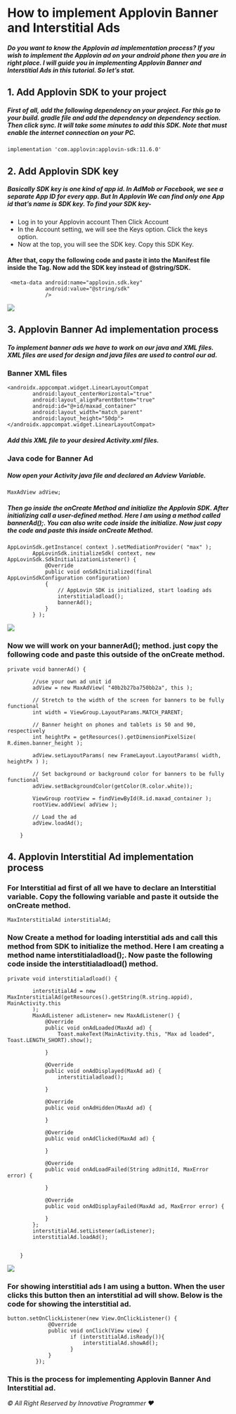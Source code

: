 # How to implement Applovin Banner and Interstitial Ads


##### Do you want to know the Applovin ad implementation process? If you wish to implement the Applovin ad on your android phone then you are in right place. I will guide you in implementing Applovin Banner and Interstitial Ads in this tutorial. So let’s stat.



## 1. Add Applovin SDK to your project

##### First of all, add the following dependency on your project. For this go to your build. gradle file and add the dependency on dependency section. Then click sync. It will take some minutes to add this SDK. Note that must enable the internet connection on your PC.

```
implementation 'com.applovin:applovin-sdk:11.6.0'
```


## 2. Add Applovin SDK key

##### Basically SDK key is one kind of app id. In AdMob or Facebook, we see a separate App ID for every app. But In Applovin We can find only one App id that’s name is SDK key. To find your SDK key-

- Log in to your Applovin account Then Click Account
- In the Account setting, we will see the Keys option. Click the keys option.
- Now at the top, you will see the SDK key. Copy this SDK Key.

#### After that, copy the following code and paste it into the Manifest file inside the <Application> Tag. Now add the SDK key instead of @string/SDK.

```
 <meta-data android:name="applovin.sdk.key"
            android:value="@string/sdk"
            /> 
```

<img src="https://i0.wp.com/www.techtutorpro.com/wp-content/uploads/2022/08/Applovin-Manifest.png?resize=696%2C493&ssl=1">


## 3. Applovin Banner Ad implementation process

##### To implement banner ads we have to work on our java and XML files. XML files are used for design and java files are used to control our ad.

### Banner XML files


```
<androidx.appcompat.widget.LinearLayoutCompat
        android:layout_centerHorizontal="true"
        android:layout_alignParentBottom="true"
        android:id="@+id/maxad_container"
        android:layout_width="match_parent"
        android:layout_height="50dp">
</androidx.appcompat.widget.LinearLayoutCompat>
```
##### Add this XML file to your desired Activity.xml files.


### Java code for Banner Ad
##### Now open your Activity java file and declared an Adview Variable.

```
MaxAdView adView;
```

##### Then go inside the onCreate Method and initialize the Applovin SDK. After initializing call a user-defined method. Here I am using a method called bannerAd();. You can also write code inside the initialize. Now just copy the code and paste this inside onCreate Method.

```
AppLovinSdk.getInstance( context ).setMediationProvider( "max" );
        AppLovinSdk.initializeSdk( context, new AppLovinSdk.SdkInitializationListener() {
            @Override
            public void onSdkInitialized(final AppLovinSdkConfiguration configuration)
            {
                // AppLovin SDK is initialized, start loading ads
                interstitialadload();
                bannerAd();
            }
        } );
```


<img src="https://i0.wp.com/www.techtutorpro.com/wp-content/uploads/2022/08/Applovin-banner-ad.png?resize=696%2C485&ssl=1">

### Now we will work on your bannerAd(); method. just copy the following code and paste this outside of the onCreate method.

```
private void bannerAd() {

        //use your own ad unit id
        adView = new MaxAdView( "40b2b27ba750bb2a", this );

        // Stretch to the width of the screen for banners to be fully functional
        int width = ViewGroup.LayoutParams.MATCH_PARENT;

        // Banner height on phones and tablets is 50 and 90, respectively
        int heightPx = getResources().getDimensionPixelSize( R.dimen.banner_height );

        adView.setLayoutParams( new FrameLayout.LayoutParams( width, heightPx ) );

        // Set background or background color for banners to be fully functional
        adView.setBackgroundColor(getColor(R.color.white));

        ViewGroup rootView = findViewById(R.id.maxad_container );
        rootView.addView( adView );

        // Load the ad
        adView.loadAd();

    }
```

## 4. Applovin Interstitial Ad implementation process

### For Interstitial ad first of all we have to declare an Interstitial variable. Copy the following variable and paste it outside the onCreate method.

```
MaxInterstitialAd interstitialAd;
```

### Now Create a method for loading interstitial ads and call this method from SDK to initialize the method. Here I am creating a method name interstitialadload();. Now paste the following code inside the interstitialadload() method.

```
private void interstitialadload() {

        interstitialAd = new MaxInterstitialAd(getResources().getString(R.string.appid), MainActivity.this
        );
        MaxAdListener adListener= new MaxAdListener() {
            @Override
            public void onAdLoaded(MaxAd ad) {
                Toast.makeText(MainActivity.this, "Max ad loaded", Toast.LENGTH_SHORT).show();

            }

            @Override
            public void onAdDisplayed(MaxAd ad) {
                interstitialadload();

            }

            @Override
            public void onAdHidden(MaxAd ad) {

            }

            @Override
            public void onAdClicked(MaxAd ad) {

            }

            @Override
            public void onAdLoadFailed(String adUnitId, MaxError error) {

            }

            @Override
            public void onAdDisplayFailed(MaxAd ad, MaxError error) {

            }
        };
        interstitialAd.setListener(adListener);
        interstitialAd.loadAd();


    }
```

<img src="https://i0.wp.com/www.techtutorpro.com/wp-content/uploads/2022/08/Admob-Interstitial-ad.png?resize=696%2C496&ssl=1">

### For showing interstitial ads I am using a button. When the user clicks this button then an interstitial ad will show. Below is the code for showing the interstitial ad.

```
button.setOnClickListener(new View.OnClickListener() {
             @Override
             public void onClick(View view) {
                    if (interstitialAd.isReady()){
                        interstitialAd.showAd();
                    }
             }
         });
```

### This is the process for implementing Applovin Banner And Interstitial ad.


_© All Right Reserved by Innovative Programmer ❤️_
